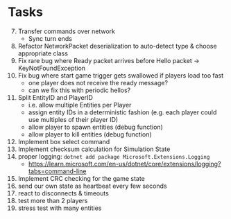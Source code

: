 # Tasks

7. Transfer commands over network
    - Sync turn ends
7. Refactor NetworkPacket deserialization to auto-detect type & choose appropriate class
7. Fix rare bug where Ready packet arrives before Hello packet -> KeyNotFoundException
7. Fix bug where start game trigger gets swallowed if players load too fast
   - one player does not receive the ready message?
   - can we fix this with periodic hellos?
8. Split EntityID and PlayerID
   - i.e. allow multiple Entities per Player
   - assign entity IDs in a deterministic fashion (e.g. each player could use multiples of their player ID)
   - allow player to spawn entities (debug function)
   - allow player to kill entities (debug function)
9. Implement box select command
10. Implement checksum calculation for Simulation State
11. proper logging: `dotnet add package Microsoft.Extensions.Logging`
    - https://learn.microsoft.com/en-us/dotnet/core/extensions/logging?tabs=command-line
12. Implement CRC checking for the game state
13. send our own state as heartbeat every few seconds
14. react to disconnects & timeouts
15. test more than 2 players
16. stress test with many entities
